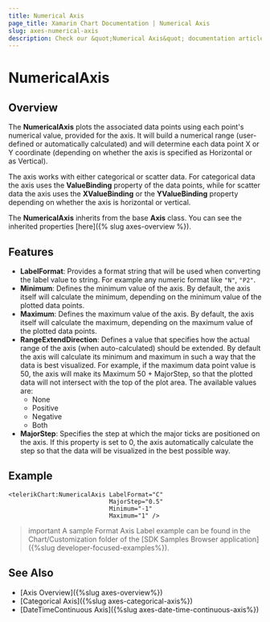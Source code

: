 ```yaml
---
title: Numerical Axis
page_title: Xamarin Chart Documentation | Numerical Axis
slug: axes-numerical-axis
description: Check our &quot;Numerical Axis&quot; documentation article for Telerik Chart for Xamarin control.
---
```


# NumericalAxis

## Overview

The **NumericalAxis** plots the associated data points using each point's numerical value, provided for the axis.  It will build a numerical range (user-defined or automatically calculated) and will determine each data point X or Y coordinate (depending on whether the axis is specified as Horizontal or as Vertical).

The axis works with either categorical or scatter data. For categorical data the axis uses the **ValueBinding** property of the data points, while for scatter data the axis uses the **XValueBinding** or the **YValueBinding** property depending on whether the axis is horizontal or vertical.

The **NumericalAxis** inherits from the base **Axis** class. You can see the inherited properties [here]({% slug axes-overview %}).

## Features

- **LabelFormat**: Provides a format string that will be used when converting the label value to string. For example any numeric format like `"N"`, `"P2"`.
- **Minimum**: Defines the minimum value of the axis. By default, the axis itself will calculate the minimum, depending on the minimum value of the plotted data points.
- **Maximum**: Defines the maximum value of the axis. By default, the axis itself will calculate the maximum, depending on the maximum value of the plotted data points.
- **RangeExtendDirection**: Defines a value that specifies how the actual range of the axis (when auto-calculated) should be extended. By default the axis will calculate its minimum and maximum in such a way that the data is best visualized. For example, if the maximum data point value is 50, the axis will make its Maximum 50 + MajorStep, so that the plotted data will not intersect with the top of the plot area. The available values are:
	- None
	- Positive
	- Negative
	- Both
- **MajorStep**: Specifies the step at which the major ticks are positioned on the axis. If this property is set to 0, the axis automatically calculate the step so that the data will be visualized in the best possible way.

## Example

```XAML
<telerikChart:NumericalAxis LabelFormat="C"
							MajorStep="0.5"
							Minimum="-1"
							Maximum="1" />
```

>important A sample Format Axis Label example can be found in the Chart/Customization folder of the [SDK Samples Browser application]({%slug developer-focused-examples%}).

## See Also

- [Axis Overview]({%slug axes-overview%})
- [Categorical Axis]({%slug axes-categorical-axis%})
- [DateTimeContinuous Axis]({%slug axes-date-time-continuous-axis%})
